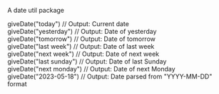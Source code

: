 A date util package

giveDate("today") // Output: Current date  
giveDate("yesterday") // Output: Date of yesterday  
giveDate("tomorrow") // Output: Date of tomorrow  
giveDate("last week") // Output: Date of last week  
giveDate("next week") // Output: Date of next week  
giveDate("last sunday") // Output: Date of last Sunday  
giveDate("next monday") // Output: Date of next Monday  
giveDate("2023-05-18") // Output: Date parsed from "YYYY-MM-DD" format  
